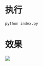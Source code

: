 # 执行

```shell
python index.py
```

# 效果

<img src="https://cdn.jsdelivr.net/gh/bugKai001/Awesome-Love-Code/assets/img/python/003.jpg"/>
